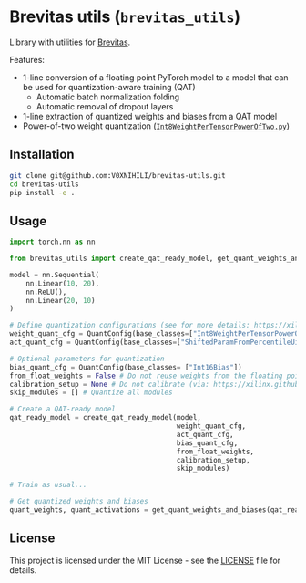 # Brevitas utils (`brevitas_utils`)

Library with utilities for [Brevitas](https://github.com/Xilinx/brevitas/).

Features:

- 1-line conversion of a floating point PyTorch model to a model that can be used for quantization-aware training (QAT)
  - Automatic batch normalization folding
  - Automatic removal of dropout layers
- 1-line extraction of quantized weights and biases from a QAT model
- Power-of-two weight quantization ([`Int8WeightPerTensorPowerOfTwo.py`](brevitas_utils/custom_quantizers/Int8WeightPerTensorPowerOfTwo.py))

## Installation

```bash
git clone git@github.com:V0XNIHILI/brevitas-utils.git
cd brevitas-utils
pip install -e .
```

## Usage

```python
import torch.nn as nn

from brevitas_utils import create_qat_ready_model, get_quant_weights_and_biases, QuantConfig

model = nn.Sequential(
    nn.Linear(10, 20),
    nn.ReLU(),
    nn.Linear(20, 10)
)

# Define quantization configurations (see for more details: https://xilinx.github.io/brevitas/tutorials/tvmcon2021.html#Inheriting-from-a-quantizer)
weight_quant_cfg = QuantConfig(base_classes=["Int8WeightPerTensorPowerOfTwo"], kwargs={"bit_width": 4, "narrow_range": False})
act_quant_cfg = QuantConfig(base_classes=["ShiftedParamFromPercentileUintQuant"], kwargs={"bit_width": 4, "collect_stats_steps": 1500})

# Optional parameters for quantization
bias_quant_cfg = QuantConfig(base_classes= ["Int16Bias"])
from_float_weights = False # Do not reuse weights from the floating point model
calibration_setup = None # Do not calibrate (via: https://xilinx.github.io/brevitas/tutorials/tvmcon2021.html#Calibration-based-post-training-quantization) the model
skip_modules = [] # Quantize all modules

# Create a QAT-ready model
qat_ready_model = create_qat_ready_model(model,
                                         weight_quant_cfg,
                                         act_quant_cfg,
                                         bias_quant_cfg,
                                         from_float_weights,
                                         calibration_setup,
                                         skip_modules)

# Train as usual...

# Get quantized weights and biases
quant_weights, quant_activations = get_quant_weights_and_biases(qat_ready_model, (10,))
```

## License

This project is licensed under the MIT License - see the [LICENSE](LICENSE) file for details.
